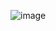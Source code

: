 




![image](https://user-images.githubusercontent.com/107522496/200591958-10ea5c3b-8a61-4b14-9b50-f153368e7209.png)





